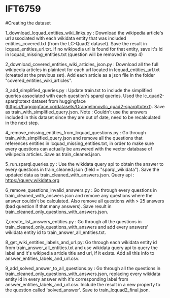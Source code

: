 # IFT6759

#Creating the dataset

1_download_lcquad_entities_wiki_links.py : Download the wikipedia article's url associated with each wikidata entity that was included entities_covered.txt (from the LC-Quad2 dataset). Save the result in lcquad_entities_url.txt. If no wikipedia url is found for that entity, save it's id in lcquad_missing_entities.txt (question will be removed in step 4)

2_download_covered_entities_wiki_articles_json.py : Download all the full wikipedia articles in plaintext for each url located in lcquad_entities_url.txt (created at the previous set). Add each article as a json file in the folder "covered_entities_wiki_articles".

3_add_simplified_queries.py : Update train.txt to include the simplified queries associated with each question's sparql queries. Used the lc_quad2-sparqltotext dataset from huggingface (https://huggingface.co/datasets/OrangeInnov/lc_quad2-sparqltotext). Save as train_with_simplified_query.json.
Note : Couldn't use the answers included in this dataset since they are out of date, need to be recalculated in the next step.

4_remove_missing_entities_from_lcquad_questions.py : Go through train_with_simplified_query.json and remove all the questions that references entities in lcquad_missing_entities.txt, in order to make sure every questions can actually be answered with the vector database of wikipedia articles. Save as train_cleaned.json. 

5_run.sparql.queries.py : Use the wikidata query api to obtain the answer to every questions in train_cleaned.json (field = "sparql_wikidata"). Save the updated data as train_cleaned_with_answers.json. Query api : https://query.wikidata.org

6_remove_questions_invalid_answers.py : Go through every questions in train_cleaned_with_answers.json and remove any questions where the answer couldn't be calculated. Also remove all questions with > 25 answers (bad question if that many answers). Save result in train_cleaned_only_questions_with_answers.json.

7_create_list_answers_entities.py : Go through all the questions in train_cleaned_only_questions_with_answers and add every answers' wikidata entity id to train_answer_all_entities.txt.

8_get_wiki_entities_labels_and_url.py: Go through each wikidata entity id from train_answer_all_entities.txt and use wikidata query api to query the label and it's wikipedia article title and url, if it exists. Add all this info to answer_entities_labels_and_url.csv.

9_add_solved_answer_to_all_questions.py : Go through all the questions in train_cleaned_only_questions_with_answers.json, replacing every wikidata entity id in every answer with it's corresponding label from answer_entities_labels_and_url.csv. Include the result in a new property to the question called 'solved_answer'. Save to train_lcquad2_final.json.